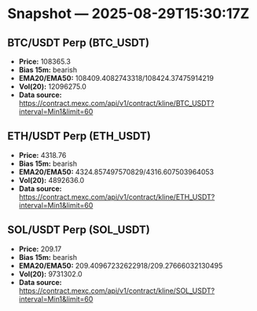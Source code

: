 # Snapshot — 2025-08-29T15:30:17Z

## BTC/USDT Perp (BTC_USDT)
- **Price:** 108365.3
- **Bias 15m:** bearish
- **EMA20/EMA50:** 108409.4082743318/108424.37475914219
- **Vol(20):** 12096275.0
- **Data source:** https://contract.mexc.com/api/v1/contract/kline/BTC_USDT?interval=Min1&limit=60

## ETH/USDT Perp (ETH_USDT)
- **Price:** 4318.76
- **Bias 15m:** bearish
- **EMA20/EMA50:** 4324.857497570829/4316.607503964053
- **Vol(20):** 4892636.0
- **Data source:** https://contract.mexc.com/api/v1/contract/kline/ETH_USDT?interval=Min1&limit=60

## SOL/USDT Perp (SOL_USDT)
- **Price:** 209.17
- **Bias 15m:** bearish
- **EMA20/EMA50:** 209.40967232622918/209.27666032130495
- **Vol(20):** 9731302.0
- **Data source:** https://contract.mexc.com/api/v1/contract/kline/SOL_USDT?interval=Min1&limit=60
